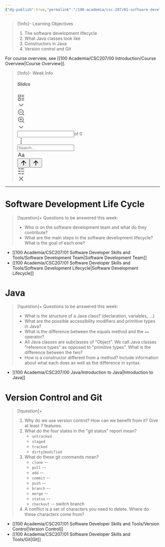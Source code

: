 ```yaml
---
{"dg-publish":true,"permalink":"/100-academia/csc-207/01-software-developer-skills-and-tools/week-1-lecture-notes/","tags":["university","#lecture","#note"],"created":"2024-09-03T12:59:52.930-04:00","updated":"2024-09-07T18:00:21.684-04:00"}
---
```


> [!info]- Learning Objectives
> 1. The software development lifecycle
> 2. What Java classes look like
> 3. Constructors in Java
> 4. Version control and Git

For course overview, see [[100 Academia/CSC207/00 Introduction/Course Overview\|Course Overview]].

> [!info]- Week Info
> ##### Slides
> <span><span><span alt="01-Introduction.pdf" src="100 Academia/CSC207/! Slides/01-Introduction.pdf" class="internal-embed pdf-embed is-loaded node-insert-event"><div class="pdf-toolbar"><div class="pdf-toolbar-left"><div class="clickable-icon" aria-label="Toggle sidebar"><svg xmlns="http://www.w3.org/2000/svg" width="24" height="24" viewBox="0 0 24 24" fill="none" stroke="currentColor" stroke-width="2" stroke-linecap="round" stroke-linejoin="round" class="svg-icon lucide-layout-list"><rect x="3" y="3" width="7" height="7" rx="1"></rect><rect x="3" y="14" width="7" height="7" rx="1"></rect><path d="M14 4h7"></path><path d="M14 9h7"></path><path d="M14 15h7"></path><path d="M14 20h7"></path></svg></div><div class="clickable-icon" aria-label="Sidebar options"><svg xmlns="http://www.w3.org/2000/svg" width="24" height="24" viewBox="0 0 24 24" fill="none" stroke="currentColor" stroke-width="2" stroke-linecap="round" stroke-linejoin="round" class="svg-icon lucide-chevron-down"><path d="m6 9 6 6 6-6"></path></svg></div><div class="pdf-toolbar-spacer"></div><div class="clickable-icon" aria-label="Zoom out"><svg xmlns="http://www.w3.org/2000/svg" width="24" height="24" viewBox="0 0 24 24" fill="none" stroke="currentColor" stroke-width="2" stroke-linecap="round" stroke-linejoin="round" class="svg-icon lucide-zoom-out"><circle cx="11" cy="11" r="8"></circle><line x1="21" y1="21" x2="16.65" y2="16.65"></line><line x1="8" y1="11" x2="14" y2="11"></line></svg></div><div class="pdf-toolbar-divider"></div><div class="clickable-icon" aria-label="Zoom in"><svg xmlns="http://www.w3.org/2000/svg" width="24" height="24" viewBox="0 0 24 24" fill="none" stroke="currentColor" stroke-width="2" stroke-linecap="round" stroke-linejoin="round" class="svg-icon lucide-zoom-in"><circle cx="11" cy="11" r="8"></circle><line x1="21" y1="21" x2="16.65" y2="16.65"></line><line x1="11" y1="8" x2="11" y2="14"></line><line x1="8" y1="11" x2="14" y2="11"></line></svg></div><div class="clickable-icon" aria-label="Display options"><svg xmlns="http://www.w3.org/2000/svg" width="24" height="24" viewBox="0 0 24 24" fill="none" stroke="currentColor" stroke-width="2" stroke-linecap="round" stroke-linejoin="round" class="svg-icon lucide-chevron-down"><path d="m6 9 6 6 6-6"></path></svg></div><div class="pdf-toolbar-spacer"></div><input class="pdf-page-input" type="number" max="0"><span class="pdf-page-numbers">of 0</span></div><div class="pdf-toolbar-right"><div class="pdf-toolbar-spacer"></div><div class="clickable-icon" aria-label="Open"><svg xmlns="http://www.w3.org/2000/svg" width="24" height="24" viewBox="0 0 24 24" fill="none" stroke="currentColor" stroke-width="2" stroke-linecap="round" stroke-linejoin="round" class="svg-icon lucide-more-vertical"><circle cx="12" cy="12" r="1"></circle><circle cx="12" cy="5" r="1"></circle><circle cx="12" cy="19" r="1"></circle></svg></div></div></div><div class="pdf-container"><div class="pdf-content-container node-insert-event"><div class="pdf-viewer-container node-insert-event" style="position: absolute;"><div class="pdf-viewer removePageBorders"></div></div><div class="pdf-sidebar-container"><div class="pdf-sidebar-content-wrapper"><div class="pdf-sidebar-content"><div class="pdf-thumbnail-view"></div><div class="pdf-outline-view hidden"></div></div></div><div class="pdf-sidebar-resizer"></div></div><div class="pdf-findbar pdf-toolbar mod-hidden"><div class="pdf-search-wrapper"><div class="pdf-findbar-message" aria-live="polite"><span class="pdf-toolbar-label pdf-find-results-count"></span></div><div class="search-input-container global-search-input-container"><input enterkeyhint="search" type="search" spellcheck="false" placeholder="Search..."><div class="search-input-clear-button" aria-label="Clear search"></div><div class="input-right-decorator clickable-icon" aria-label="Match case"><svg xmlns="http://www.w3.org/2000/svg" width="24" height="24" viewBox="0 0 24 24" fill="none" stroke="currentColor" stroke-width="2" stroke-linecap="round" stroke-linejoin="round" class="svg-icon uppercase-lowercase-a"><path d="M10.5 14L4.5 14"></path><path d="M12.5 18L7.5 6"></path><path d="M3 18L7.5 6"></path><path d="M15.9526 10.8322C15.9526 10.8322 16.6259 10 18.3832 10C20.1406 9.99999 20.9986 11.0587 20.9986 11.9682V16.7018C20.9986 17.1624 21.2815 17.7461 21.7151 18"></path><path d="M20.7151 13.5C18.7151 13.5 15.7151 14.2837 15.7151 16C15.7151 17.7163 17.5908 18.2909 18.7151 18C19.5635 17.7804 20.5265 17.3116 20.889 16.6199"></path></svg></div></div><button class="pdf-toolbar-button" aria-label="⌘ ⇧ G" data-tooltip-position="top"><svg xmlns="http://www.w3.org/2000/svg" width="24" height="24" viewBox="0 0 24 24" fill="none" stroke="currentColor" stroke-width="2" stroke-linecap="round" stroke-linejoin="round" class="svg-icon lucide-arrow-up"><path d="m5 12 7-7 7 7"></path><path d="M12 19V5"></path></svg></button><button class="pdf-toolbar-button" aria-label="⌘ G" data-tooltip-position="top"><svg xmlns="http://www.w3.org/2000/svg" width="24" height="24" viewBox="0 0 24 24" fill="none" stroke="currentColor" stroke-width="2" stroke-linecap="round" stroke-linejoin="round" class="svg-icon lucide-arrow-up"><path d="m5 12 7-7 7 7"></path><path d="M12 19V5"></path></svg></button><div class="clickable-icon pdf-findbar-settings-btn" aria-label="Search settings"><svg xmlns="http://www.w3.org/2000/svg" width="24" height="24" viewBox="0 0 24 24" fill="none" stroke="currentColor" stroke-width="2" stroke-linecap="round" stroke-linejoin="round" class="svg-icon lucide-sliders-horizontal"><line x1="21" y1="4" x2="14" y2="4"></line><line x1="10" y1="4" x2="3" y2="4"></line><line x1="21" y1="12" x2="12" y2="12"></line><line x1="8" y1="12" x2="3" y2="12"></line><line x1="21" y1="20" x2="16" y2="20"></line><line x1="12" y1="20" x2="3" y2="20"></line><line x1="14" y1="2" x2="14" y2="6"></line><line x1="8" y1="10" x2="8" y2="14"></line><line x1="16" y1="18" x2="16" y2="22"></line></svg></div><div class="pdf-toolbar-divider"></div><div class="clickable-icon" aria-label="Close"><svg xmlns="http://www.w3.org/2000/svg" width="24" height="24" viewBox="0 0 24 24" fill="none" stroke="currentColor" stroke-width="2" stroke-linecap="round" stroke-linejoin="round" class="svg-icon lucide-x"><path d="M18 6 6 18"></path><path d="m6 6 12 12"></path></svg></div></div></div></div></div></span></span></span><span><span><p dir="auto"><span alt="02-Git.pdf" src="100 Academia/CSC207/! Slides/02-Git.pdf" class="internal-embed pdf-embed is-loaded"></span></p></span></span>
> 

---
# Software Development Life Cycle

> [!question]+ Questions to be answered this week:
> - Who is on the software development team and what do they contribute?
> - What are the main steps in the software development lifecycle? What is the goal of each one?

- [[100 Academia/CSC207/01 Software Developer Skills and Tools/Software Development Team\|Software Development Team]]
- [[100 Academia/CSC207/01 Software Developer Skills and Tools/Software Development Lifecycle\|Software Development Lifecycle]]
# Java

> [!question]+ Questions to be answered this week:
> - What is the structure of a Java class? (declaration, variables, ...)
> - What are the possible accessibility modifiers and primitive types in Java?
> - What is the difference between the equals method and the `==` operator?
> - All Java classes are subclasses of "Object". We call Java classes "reference types" as opposed to "primitive types". What is the difference between the two?
> - How is a constructor different from a method? Include information about what each does as well as the difference in syntax.

- [[100 Academia/CSC207/00 Java/Introduction to Java\|Introduction to Java]]

# Version Control and Git

> [!question]+
> 1. Why do we use version control? How can we benefit from it? Give at least 7 features.
> 2. What do the four states in the "git status" report mean?
>     - `untracked`
>     - `staged`
>     - `tracked` 
>     - `dirty`/`modified`
> 3. What do these git commands mean?
>     - `clone` --
>     - `pull` --
>     - `add` --
>     - `commit` --
>     - `push` --
>     - `branch` --
>     - `merge` --
>     - `status` --
>     - `checkout` -- switch branch
> 4. A conflict is a set of characters you need to delete. Where do these characters come from?

- [[100 Academia/CSC207/01 Software Developer Skills and Tools/Version Control\|Version Control]]
- [[100 Academia/CSC207/01 Software Developer Skills and Tools/Git\|Git]]
